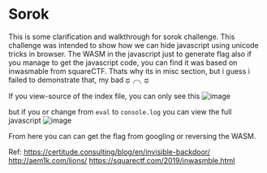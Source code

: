 # Sorok

This is some clarification and walkthrough for sorok challenge. This challenge was intended to show how we can hide javascript using unicode tricks in browser.
The WASM in the javascript just to generate flag also if you manage to get the javascript code, you can find it was based on inwasmable from squareCTF. 
Thats why its in misc section, but i guess i failed to demonstrate that, my bad ಥ╭╮ಥ

If you view-source of the index file, you can only see this
![image](https://user-images.githubusercontent.com/1461279/145916115-5d34ec0d-2591-4b5a-af07-18ff84101e17.png)

but if you or change from `eval` to `console.log` you can view the full javascript
![image](https://user-images.githubusercontent.com/1461279/145916722-5528e115-d01f-479e-96a3-95cb05079802.png)

From here you can can get the flag from googling or reversing the WASM.

Ref: 
https://certitude.consulting/blog/en/invisible-backdoor/
http://aem1k.com/lions/
https://squarectf.com/2019/inwasmble.html
